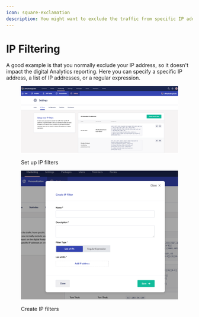 ```yaml
---
icon: square-exclamation
description: You might want to exclude the traffic from specific IP addresses.
---
```


# IP Filtering

A good example is that you normally exclude your IP address, so it doesn't impact the digital Analytics reporting. Here you can specify a specific IP address, a list of IP addresses, or a regular expression.

<figure><img src="../../.gitbook/assets/image (1).png" alt="Set up IP filters"><figcaption><p>Set up IP filters</p></figcaption></figure>

<figure><img src="../../.gitbook/assets/image (2).png" alt="Create IP filters"><figcaption><p>Create IP filters</p></figcaption></figure>
